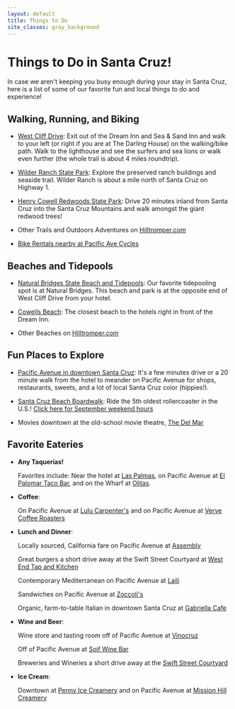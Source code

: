 ```yaml
---
layout: default
title: Things to Do
site_classes: gray_background
---
```


Things to Do in Santa Cruz!
============

In case we aren't keeping you busy enough during your stay in Santa Cruz, here is a list of some of our favorite fun and local things to do and experience!


Walking, Running, and Biking
----------------
- [West Cliff Drive](http://hilltromper.com/article/west-cliff-drive): Exit out of the Dream Inn and Sea & Sand Inn and walk to your left (or right if you are at The Darling House) on the walking/bike path. Walk to the lighthouse and see the surfers and sea lions or walk even further (the whole trail is about 4 miles roundtrip).

- [Wilder Ranch State Park](http://hilltromper.com/article/wilder-ranch): Explore the preserved ranch buildings and seaside trail. Wilder Ranch is about a mile north of Santa Cruz on Highway 1.

- [Henry Cowell Redwoods State Park](http://hilltromper.com/article/henry-cowell): Drive 20 minutes inland from Santa Cruz into the Santa Cruz Mountains and walk amongst the giant redwood trees!

- Other Trails and Outdoors Adventures on [Hilltromper.com](http://hilltromper.com/parks-and-recreation)

- [Bike Rentals nearby at Pacific Ave Cycles](http://www.yelp.com/biz/pacific-ave-cycles-santa-cruz-2)


Beaches and Tidepools
---------------------
- [Natural Bridges State Beach and Tidepools](http://hilltromper.com/article/natural-bridges-state-beach): Our favorite tidepooling spot is at Natural Bridges. This beach and park is at the opposite end of West Cliff Drive from your hotel.
  
- [Cowells Beach](http://hilltromper.com/article/cowells): The closest beach to the hotels right in front of the Dream Inn.

- Other Beaches on [Hilltromper.com](http://hilltromper.com/parks-and-recreation)


Fun Places to Explore
---------------------
- [Pacific Avenue in downtown Santa Cruz](https://www.google.com/maps/dir/Sea+and+Sand+Inn,+201+W+Cliff+Dr,+Santa+Cruz,+CA+95060/Hoffman's+Downtown,+1102+Pacific+Ave,+Santa+Cruz,+CA+95060/@36.9664432,-122.0339618,15z/data=!4m15!4m14!1m5!1m1!1s0x808e6a9a97339a6f:0xa34ec9166670bf53!2m2!1d-122.025447!2d36.960861!1m5!1m1!1s0x808e402794c6a1ab:0xe49b4a53733d74df!2m2!1d-122.025246!2d36.972026!3e0!5i2): It's a few minutes drive or a 20 minute walk from the hotel to meander on Pacific Avenue for shops, restaurants, sweets, and a lot of local Santa Cruz color (hippies!).

- [Santa Cruz Beach Boardwalk](http://beachboardwalk.com/): Ride the 5th oldest rollercoaster in the U.S.! [Click here for September weekend hours](http://beachboardwalk.com/hours/)

- Movies downtown at the old-school movie theatre, [The Del Mar](https://www.google.com/maps/place/Del+Mar+Theatre/@36.972481,-122.025426,17z/data=!3m1!4b1!4m2!3m1!1s0x808e4027c78dbe8b:0x32b0508b1a7d4e44)

Favorite Eateries
-----------------
- **Any Taquerías!**<p></p>Favorites include: Near the hotel at [Las Palmas](https://www.google.com/maps/place/Las+Palmas+Taco+Bar/@36.963941,-122.024871,17z/data=!3m1!4b1!4m2!3m1!1s0x808e6a9b1cdfb307:0x610c95b08f154b), on Pacific Avenue at [El Palomar Taco Bar](https://www.google.com/maps/place/El+Palomar/@36.974022,-122.026006,17z/data=!3m1!4b1!4m2!3m1!1s0x808e40263d4f495b:0xd9620cefb54e12f0), and on the Wharf at [Olitas](https://www.google.com/maps/place/Olitas+Cantina+%26+Grille/@36.958976,-122.018498,17z/data=!3m1!4b1!4m2!3m1!1s0x808e6a9afc81023b:0x9908643c8de3e8f5). 

- **Coffee**:

  On Pacific Avenue at [Lulu Carpenter's](https://www.google.com/maps/place/Lulu's+at+the+Octagon/@36.97506,-122.025636,17z/data=!3m1!4b1!4m2!3m1!1s0x808e40267330cef1:0x986cc54f561e3525) and on Pacific Avenue at [Verve Coffee Roasters](https://www.google.com/maps/search/verve+coffee/@36.97506,-122.025636,15z/data=!3m1!4b1)
  
- **Lunch and Dinner**:<p></p>
  
  Locally sourced, California fare on Pacific Avenue at [Assembly](https://www.google.com/maps/place/Assembly/@36.972032,-122.025434,17z/data=!3m1!4b1!4m2!3m1!1s0x808e4027bfeed965:0x86446284b7efdc2b)<p></p>
  Great burgers a short drive away at the Swift Street Courtyard at [West End Tap and Kitchen](https://www.google.com/maps/place/West+End+Tap+and+Kitchen/@36.959201,-122.047307,19z/data=!3m1!4b1!4m2!3m1!1s0x808e6a7a2db5bdc9:0xa372cd3c71367db5)<p></p>
  Contemporary Mediterranean on Pacific Avenue at [Laili](https://www.google.com/maps/place/Laili+Restaurant/@36.975329,-122.026188,17z/data=!3m1!4b1!4m2!3m1!1s0x808e40260f331825:0x22723cf9d60f127b)<p></p>
  Sandwiches on Pacific Avenue at [Zoccoli's](https://www.google.com/maps/preview?ie=UTF-8&fb=1&gl=us&sll=36.976078,-122.026449&sspn=0.0263308,0.0439463&cid=14231456313119076022&q=Zoccoli%27s+Delicatessen&ei=1q0DVNfgCIrzgwSpn4Fg&sqi=2&ved=0CIIBEPwSMAs)<p></p>
  Organic, farm-to-table Italian in downtown Santa Cruz at [Gabriella Cafe](https://www.google.com/maps/place/Gabriella+Cafe/@36.974705,-122.027457,17z/data=!3m1!4b1!4m2!3m1!1s0x808e4028ade98ebf:0xb10021e151f2747b)

- **Wine and Beer**:<p></p>
  
  Wine store and tasting room off of Pacific Avenue at [Vinocruz](https://www.google.com/maps/place/Vinocruz/@36.974778,-122.025562,17z/data=!3m1!4b1!4m2!3m1!1s0x808e4026133fc1d7:0x16c6e0b0785c4147)<p></p>
  Off of Pacific Avenue at [Soif Wine Bar](https://www.google.com/maps/place/Soif+Restaurant+Wine+Bar+%26+Merchants/@36.97331,-122.026413,17z/data=!3m1!4b1!4m2!3m1!1s0x808e40262e165a15:0x57f88ef6cde775ff)<p></p>
  Breweries and Wineries a short drive away at the [Swift Street Courtyard](http://santacruzlife.com/swift-street-courtyard/)

- **Ice Cream**:

  Downtown at [Penny Ice Creamery](https://www.google.com/maps/place/The+Penny+Ice+Creamery/@36.975329,-122.026188,17z/data=!4m2!3m1!1s0x808e4028b288686d:0x148bb4e5b52e6d01) and on Pacific Avenue at [Mission Hill Creamery](https://www.google.com/maps/place/The+Penny+Ice+Creamery/@36.975329,-122.026188,17z/data=!4m2!3m1!1s0x808e4028b288686d:0x148bb4e5b52e6d01)
